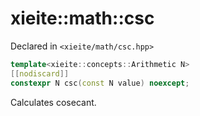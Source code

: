 # xieite::math::csc
Declared in `<xieite/math/csc.hpp>`
```cpp
template<xieite::concepts::Arithmetic N>
[[nodiscard]]
constexpr N csc(const N value) noexcept;
```
Calculates cosecant.
